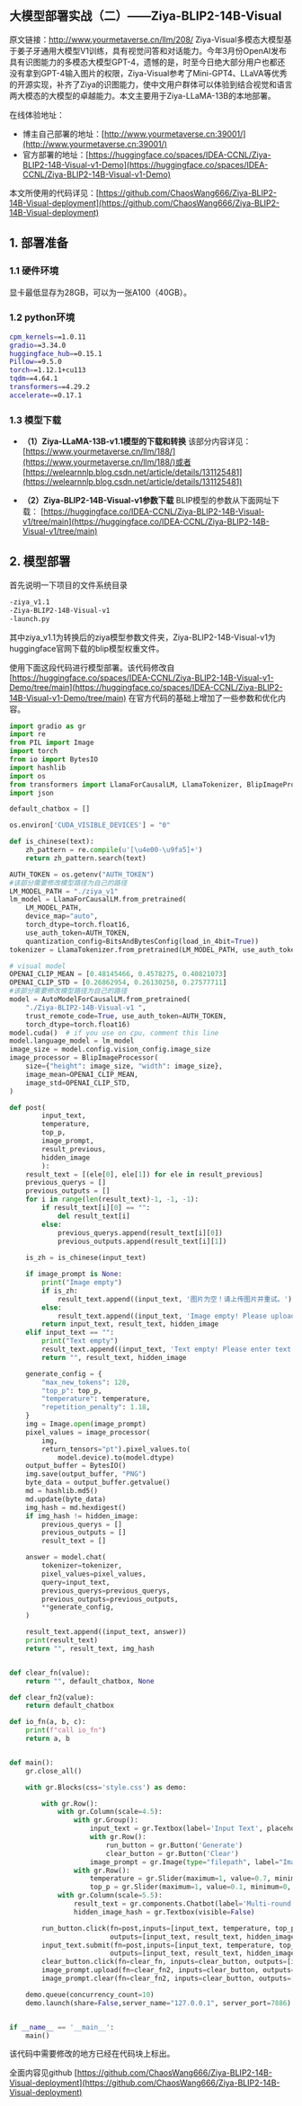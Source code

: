 ## 大模型部署实战（二）——Ziya-BLIP2-14B-Visual
原文链接：http://www.yourmetaverse.cn/llm/208/
Ziya-Visual多模态大模型基于姜子牙通用大模型V1训练，具有视觉问答和对话能力。今年3月份OpenAI发布具有识图能力的多模态大模型GPT-4，遗憾的是，时至今日绝大部分用户也都还没有拿到GPT-4输入图片的权限，Ziya-Visual参考了Mini-GPT4、LLaVA等优秀的开源实现，补齐了Ziya的识图能力，使中文用户群体可以体验到结合视觉和语言两大模态的大模型的卓越能力。本文主要用于Ziya-LLaMA-13B的本地部署。

在线体验地址：
- 博主自己部署的地址：[http://www.yourmetaverse.cn:39001/](http://www.yourmetaverse.cn:39001/)
- 官方部署的地址：[https://huggingface.co/spaces/IDEA-CCNL/Ziya-BLIP2-14B-Visual-v1-Demo](https://huggingface.co/spaces/IDEA-CCNL/Ziya-BLIP2-14B-Visual-v1-Demo)

本文所使用的代码详见：[https://github.com/ChaosWang666/Ziya-BLIP2-14B-Visual-deployment](https://github.com/ChaosWang666/Ziya-BLIP2-14B-Visual-deployment)

## 1. 部署准备
### 1.1 硬件环境
显卡最低显存为28GB，可以为一张A100（40GB）。

### 1.2 python环境

```bash
cpm_kernels==1.0.11
gradio==3.34.0
huggingface_hub==0.15.1
Pillow==9.5.0
torch==1.12.1+cu113
tqdm==4.64.1
transformers==4.29.2
accelerate==0.17.1
```
### 1.3 模型下载
- **（1）Ziya-LLaMA-13B-v1.1模型的下载和转换**
该部分内容详见：[https://www.yourmetaverse.cn/llm/188/](https://www.yourmetaverse.cn/llm/188/)或者[https://welearnnlp.blog.csdn.net/article/details/131125481](https://welearnnlp.blog.csdn.net/article/details/131125481)

- **（2）Ziya-BLIP2-14B-Visual-v1参数下载**
BLIP模型的参数从下面网址下载：
[https://huggingface.co/IDEA-CCNL/Ziya-BLIP2-14B-Visual-v1/tree/main](https://huggingface.co/IDEA-CCNL/Ziya-BLIP2-14B-Visual-v1/tree/main)

## 2. 模型部署
首先说明一下项目的文件系统目录

```bash
-ziya_v1.1
-Ziya-BLIP2-14B-Visual-v1 
-launch.py
```
其中ziya_v1.1为转换后的ziya模型参数文件夹，Ziya-BLIP2-14B-Visual-v1为huggingface官网下载的blip模型权重文件。

使用下面这段代码进行模型部署。该代码修改自[https://huggingface.co/spaces/IDEA-CCNL/Ziya-BLIP2-14B-Visual-v1-Demo/tree/main](https://huggingface.co/spaces/IDEA-CCNL/Ziya-BLIP2-14B-Visual-v1-Demo/tree/main)
在官方代码的基础上增加了一些参数和优化内容。

```python
import gradio as gr
import re
from PIL import Image
import torch
from io import BytesIO
import hashlib
import os
from transformers import LlamaForCausalLM, LlamaTokenizer, BlipImageProcessor, BitsAndBytesConfig, AutoModelForCausalLM
import json

default_chatbox = []

os.environ['CUDA_VISIBLE_DEVICES'] = "0"

def is_chinese(text):
    zh_pattern = re.compile(u'[\u4e00-\u9fa5]+')
    return zh_pattern.search(text)

AUTH_TOKEN = os.getenv("AUTH_TOKEN")
#该部分需要修改模型路径为自己的路径
LM_MODEL_PATH = "./ziya_v1"
lm_model = LlamaForCausalLM.from_pretrained(
    LM_MODEL_PATH,
    device_map="auto",
    torch_dtype=torch.float16,
    use_auth_token=AUTH_TOKEN,
    quantization_config=BitsAndBytesConfig(load_in_4bit=True))
tokenizer = LlamaTokenizer.from_pretrained(LM_MODEL_PATH, use_auth_token=AUTH_TOKEN)

# visual model
OPENAI_CLIP_MEAN = [0.48145466, 0.4578275, 0.40821073]
OPENAI_CLIP_STD = [0.26862954, 0.26130258, 0.27577711]
#该部分需要修改模型路径为自己的路径
model = AutoModelForCausalLM.from_pretrained(
    "./Ziya-BLIP2-14B-Visual-v1 ", 
    trust_remote_code=True, use_auth_token=AUTH_TOKEN,
    torch_dtype=torch.float16)
model.cuda()  # if you use on cpu, comment this line
model.language_model = lm_model
image_size = model.config.vision_config.image_size
image_processor = BlipImageProcessor(
    size={"height": image_size, "width": image_size},
    image_mean=OPENAI_CLIP_MEAN,
    image_std=OPENAI_CLIP_STD,
)

def post(
        input_text,
        temperature,
        top_p,
        image_prompt,
        result_previous,
        hidden_image
        ):
    result_text = [(ele[0], ele[1]) for ele in result_previous]
    previous_querys = []
    previous_outputs = []
    for i in range(len(result_text)-1, -1, -1):
        if result_text[i][0] == "":
            del result_text[i]
        else:
            previous_querys.append(result_text[i][0])
            previous_outputs.append(result_text[i][1])
            
    is_zh = is_chinese(input_text)

    if image_prompt is None:
        print("Image empty")
        if is_zh:
            result_text.append((input_text, '图片为空！请上传图片并重试。'))
        else:
            result_text.append((input_text, 'Image empty! Please upload a image and retry.'))
        return input_text, result_text, hidden_image
    elif input_text == "":
        print("Text empty")
        result_text.append((input_text, 'Text empty! Please enter text and retry.'))
        return "", result_text, hidden_image              

    generate_config = {
        "max_new_tokens": 128,
        "top_p": top_p,
        "temperature": temperature,
        "repetition_penalty": 1.18,
    }
    img = Image.open(image_prompt)
    pixel_values = image_processor(
        img, 
        return_tensors="pt").pixel_values.to(
            model.device).to(model.dtype)
    output_buffer = BytesIO()
    img.save(output_buffer, "PNG")
    byte_data = output_buffer.getvalue()
    md = hashlib.md5()
    md.update(byte_data)
    img_hash = md.hexdigest()
    if img_hash != hidden_image:
        previous_querys = []
        previous_outputs = []
        result_text = []

    answer = model.chat(
        tokenizer=tokenizer,
        pixel_values=pixel_values,
        query=input_text,
        previous_querys=previous_querys,
        previous_outputs=previous_outputs,
        **generate_config,
    )          

    result_text.append((input_text, answer))
    print(result_text)
    return "", result_text, img_hash


def clear_fn(value):
    return "", default_chatbox, None

def clear_fn2(value):
    return default_chatbox

def io_fn(a, b, c):
    print(f"call io_fn")
    return a, b


def main():
    gr.close_all()

    with gr.Blocks(css='style.css') as demo:

        with gr.Row():
            with gr.Column(scale=4.5):
                with gr.Group():
                    input_text = gr.Textbox(label='Input Text', placeholder='Please enter text prompt below and press ENTER.')
                    with gr.Row():
                        run_button = gr.Button('Generate')
                        clear_button = gr.Button('Clear')
                    image_prompt = gr.Image(type="filepath", label="Image Prompt", value=None)
                with gr.Row():
                    temperature = gr.Slider(maximum=1, value=0.7, minimum=0, label='Temperature')
                    top_p = gr.Slider(maximum=1, value=0.1, minimum=0, label='Top P')
            with gr.Column(scale=5.5):
                result_text = gr.components.Chatbot(label='Multi-round conversation History', value=[]).style(height=450)
                hidden_image_hash = gr.Textbox(visible=False)

        run_button.click(fn=post,inputs=[input_text, temperature, top_p, image_prompt, result_text, hidden_image_hash],
                         outputs=[input_text, result_text, hidden_image_hash])
        input_text.submit(fn=post,inputs=[input_text, temperature, top_p, image_prompt, result_text, hidden_image_hash],
                         outputs=[input_text, result_text, hidden_image_hash])
        clear_button.click(fn=clear_fn, inputs=clear_button, outputs=[input_text, result_text, image_prompt])
        image_prompt.upload(fn=clear_fn2, inputs=clear_button, outputs=[result_text])
        image_prompt.clear(fn=clear_fn2, inputs=clear_button, outputs=[result_text])

    demo.queue(concurrency_count=10)
    demo.launch(share=False,server_name="127.0.0.1", server_port=7886)


if __name__ == '__main__':
    main()
```
该代码中需要修改的地方已经在代码块上标出。

全面内容见github [https://github.com/ChaosWang666/Ziya-BLIP2-14B-Visual-deployment](https://github.com/ChaosWang666/Ziya-BLIP2-14B-Visual-deployment)
